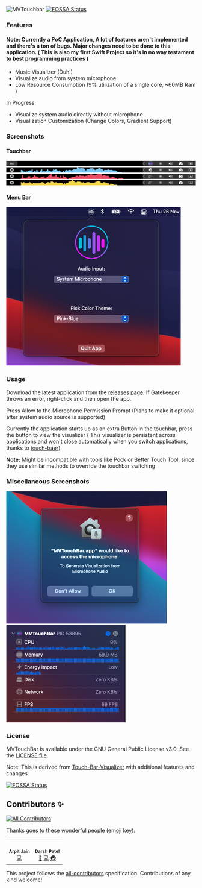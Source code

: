 ![MVTouchbar](https://socialify.git.ci/TouchbarApps/MVTouchbar/image?description=1&descriptionEditable=An%20OpenSource%20Audio%20Visualisation%20tool%20for%20the%20Mac%27s%20TouchBar&font=Source%20Code%20Pro&forks=1&issues=1&logo=https%3A%2F%2Fgithub.com%2FTouchbarApps%2FMVTouchbar%2Fblob%2Fmain%2Fassets%2Flogo.png%3Fraw%3Dtrue&owner=1&pattern=Floating%20Cogs&pulls=1&stargazers=1&theme=Light)
[![FOSSA Status](https://app.fossa.com/api/projects/git%2Bgithub.com%2FTouchbarApps%2FMVTouchbar.svg?type=shield)](https://app.fossa.com/projects/git%2Bgithub.com%2FTouchbarApps%2FMVTouchbar?ref=badge_shield)

### Features

#### Note: Currently a PoC Application, A lot of features aren't implemented and there's a ton of bugs. Major changes need to be done to this application. ( This is also my first Swift Project so it's in no way testament to best programming practices )

- Music Visualizer (Duh!)
- Visualize audio from system microphone
- Low Resource Consumption (9% utilization of a single core, ~60MB Ram )

In Progress
- Visualize system audio directly without microphone
- Visualization Customization (Change Colors, Gradient Support)
### Screenshots
#### Touchbar
![](./assets/screenshots/s4.png)
![](./assets/screenshots/s5.png)
![](./assets/screenshots/s6.png)
![](./assets/screenshots/s7.png)


#### Menu Bar
![](./assets/screenshots/s2.png)


### Usage
Download the latest application from the [releases page](https://github.com/TouchbarApps/MVTouchbar/releases). If Gatekeeper throws an error, right-click and then open the app.

Press Allow to the Microphone Permission Prompt (Plans to make it optional after system audio source is supported)

Currently the application starts up as an extra Button in the touchbar, press the button to view the visualizer ( This visualizer is persistent across applications and won't close automatically when you switch applications, thanks to [touch-baer](https://github.com/a2/touch-baer)) 

**Note:** Might be incompatible with tools like Pock or Better Touch Tool, since they use similar methods to override the touchbar switching

### Miscellaneous Screenshots
![](./assets/screenshots/s1.png)
![](./assets/screenshots/s3.png)


### License
MVTouchBar is available under the GNU General Public License v3.0. See the [LICENSE file](LICENSE).

Note: This is derived from [Touch-Bar-Visualizer](https://github.com/supersimple33/Touch-Bar-Visualizer/) with additional features and changes.

[![FOSSA Status](https://app.fossa.com/api/projects/git%2Bgithub.com%2FTouchbarApps%2FMVTouchbar.svg?type=large)](https://app.fossa.com/projects/git%2Bgithub.com%2FTouchbarApps%2FMVTouchbar?ref=badge_large)

## Contributors ✨
<!-- ALL-CONTRIBUTORS-BADGE:START - Do not remove or modify this section -->
[![All Contributors](https://img.shields.io/badge/all_contributors-2-orange.svg?style=flat-square)](#contributors-)
<!-- ALL-CONTRIBUTORS-BADGE:END -->

Thanks goes to these wonderful people ([emoji key](https://allcontributors.org/docs/en/emoji-key)):

<!-- ALL-CONTRIBUTORS-LIST:START - Do not remove or modify this section -->
<!-- prettier-ignore-start -->
<!-- markdownlint-disable -->
<table>
  <tr>
    <td align="center"><a href="https://www.arpitjain.tech/"><img src="https://avatars1.githubusercontent.com/u/32438047?v=4?s=100" width="100px;" alt=""/><br /><sub><b>Arpit Jain</b></sub></a><br /><a href="https://github.com/TouchbarApps/MVTouchbar/commits?author=ArpitKotecha" title="Code">💻</a></td>
    <td align="center"><a href="https://github.com/darshkpatel"><img src="https://avatars0.githubusercontent.com/u/11258286?v=4?s=100" width="100px;" alt=""/><br /><sub><b>Darsh Patel</b></sub></a><br /><a href="https://github.com/TouchbarApps/MVTouchbar/commits?author=darshkpatel" title="Documentation">📖</a> <a href="https://github.com/TouchbarApps/MVTouchbar/commits?author=darshkpatel" title="Code">💻</a> <a href="#infra-darshkpatel" title="Infrastructure (Hosting, Build-Tools, etc)">🚇</a></td>
  </tr>
</table>

<!-- markdownlint-restore -->
<!-- prettier-ignore-end -->

<!-- ALL-CONTRIBUTORS-LIST:END -->

This project follows the [all-contributors](https://github.com/all-contributors/all-contributors) specification. Contributions of any kind welcome!